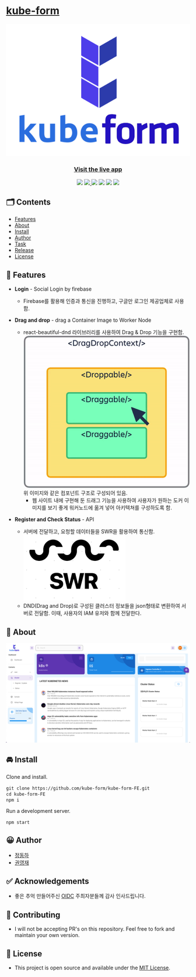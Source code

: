 # [kube-form](https://kube-form.web.app/)

<p align="center">
    <a href="https://kube-form.web.app/">
        <img src="./assets/kubeform.png">
    </a>
    <h3 align="center">
        <a href="">Visit the live app</a>
    </h3>
    
</p>
<p align="center">
    <a href="https://github.com/kube-form/kube-form-FE/issues"><img src="https://img.shields.io/github/issues/kube-form/kube-form-FE"/></a>
    <a href="https://github.com/kube-form/kube-form-FE/blob/master/README.md">
    <img src="https://img.shields.io/github/license/kube-form/kube-form-FE"/>
    </a>
    <img src="https://img.shields.io/badge/Firebase-FFCA28?style=flat-square&logo=firebase&logoColor=black"/>
    <img src="https://img.shields.io/badge/JavaScript-F7DF1E?style=flat-square&logo=javascript&logoColor=black"/>
    <img src="https://img.shields.io/badge/React-61DAFB?style=flat-square&logo=React&logoColor=black"/>
    <img src="https://img.shields.io/badge/Visual%20Studio%20Code-007ACC?style=flat-square&logo=Visual%20Studio%20Code&logoColor=white"/>
</p>

## 🗂 Contents

-   [Features](#-features)
-   [About](#-about)
-   [Install](#-install)
-   [Author](#-author)
-   [Task](#-task)
-   [Release](#-release)
-   [License](#-license)

## 🎉 Features

-   **Login** - Social Login by firebase

    -   Firebase를 활용해 인증과 통신을 진행하고, 구글만 로그인 제공업체로 사용함.

-   **Drag and drop** - drag a Container Image to Worker Node

    -   react-beautiful-dnd 라이브러리를 사용하여 Drag & Drop 기능을 구현함.
        <img src="./assets/beautiful-dnd-img.gif"/>
        위 이미지와 같은 컴포넌트 구조로 구성되어 있음.
        -   웹 사이트 내에 구현해 둔 드래그 기능을 사용하여 사용자가 원하는 도커 이미지를 보기 좋게 워커노드에 옮겨 넣어 아키텍쳐를 구성하도록 함.

-   **Register and Check Status** - API
    -   서버에 전달하고, 요청할 데이터들을 SWR을 활용하여 통신함.
        <img src="./assets/swr-img.png"/>
    -   DND(Drag and Drop)로 구성된 클러스터 정보들을 json형태로 변환하여 서버로 전달함.
        이때, 사용자의 IAM 유저와 함께 전달한다.

## 📖 About

<img src="./assets/Dashboard.png"/>

## 🚘 Install

Clone and install.

```
git clone https://github.com/kube-form/kube-form-FE.git
cd kube-form-FE
npm i
```

Run a development server.

```
npm start
```

## 😀 Author

-   [정동하](https://github.com/ha4219)
-   [권영재](https://github.com/dwdjjj)

## ✅ Acknowledgements

-   좋은 추억 만들어주신 [OIDC](https://oidc.co.kr/home) 주최자분들께 감사 인사드립니다.

## 🌋 Contributing

-   I will not be accepting PR's on this repository. Feel free to fork and maintain your own version.

## 📄 License

-   This project is open source and available under the [MIT License](LICENSE).
